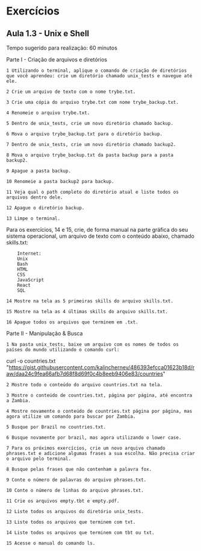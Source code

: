 # Exercícios

## Aula 1.3 - Unix e Shell
Tempo sugerido para realização: 60 minutos

Parte I - Criação de arquivos e diretórios
	
	1 Utilizando o terminal, aplique o comando de criação de diretórios que você aprendeu: crie um diretório chamado unix_tests e navegue até ele.

	2 Crie um arquivo de texto com o nome trybe.txt.

	3 Crie uma cópia do arquivo trybe.txt com nome trybe_backup.txt.

	4 Renomeie o arquivo trybe.txt.

	5 Dentro de unix_tests, crie um novo diretório chamado backup.

	6 Mova o arquivo trybe_backup.txt para o diretório backup.

	7 Dentro de unix_tests, crie um novo diretório chamado backup2.

	8 Mova o arquivo trybe_backup.txt da pasta backup para a pasta backup2.

	9 Apague a pasta backup.

	10 Renomeie a pasta backup2 para backup.

	11 Veja qual o path completo do diretório atual e liste todos os arquivos dentro dele.

	12 Apague o diretório backup.

	13 Limpe o terminal.
	
Para os exercícios, 14 e 15, crie, de forma manual na parte gráfica do seu sistema operacional, um arquivo de texto com o conteúdo abaixo, chamado skills.txt:

		Internet:
		Unix
		Bash
		HTML
		CSS
		JavaScript
		React
		SQL
		
	14 Mostre na tela as 5 primeiras skills do arquivo skills.txt.

	15 Mostre na tela as 4 últimas skills do arquivo skills.txt.

	16 Apague todos os arquivos que terminem em .txt.

	
Parte II - Manipulação & Busca
	
	1 Na pasta unix_tests, baixe um arquivo com os nomes de todos os países do mundo utilizando o comando curl:
	
curl -o countries.txt "https://gist.githubusercontent.com/kalinchernev/486393efcca01623b18d/raw/daa24c9fea66afb7d68f8d69f0c4b8eeb9406e83/countries"
	
	2 Mostre todo o conteúdo do arquivo countries.txt na tela.

	3 Mostre o conteúdo de countries.txt, página por página, até encontra a Zambia.

	4 Mostre novamente o conteúdo de countries.txt página por página, mas agora utilize um comando para buscar por Zambia.

	5 Busque por Brazil no countries.txt.

	6 Busque novamente por brazil, mas agora utilizando o lower case.

	7 Para os próximos exercícios, crie um novo arquivo chamado phrases.txt e adicione algumas frases a sua escolha. Não precisa criar o arquivo pelo terminal.

	8 Busque pelas frases que não contenham a palavra fox.

	9 Conte o número de palavras do arquivo phrases.txt.

	10 Conte o número de linhas do arquivo phrases.txt.

	11 Crie os arquivos empty.tbt e empty.pdf.

	12 Liste todos os arquivos do diretório unix_tests.

	13 Liste todos os arquivos que terminem com txt.

	14 Liste todos os arquivos que terminem com tbt ou txt.

	15 Acesse o manual do comando ls.
	
